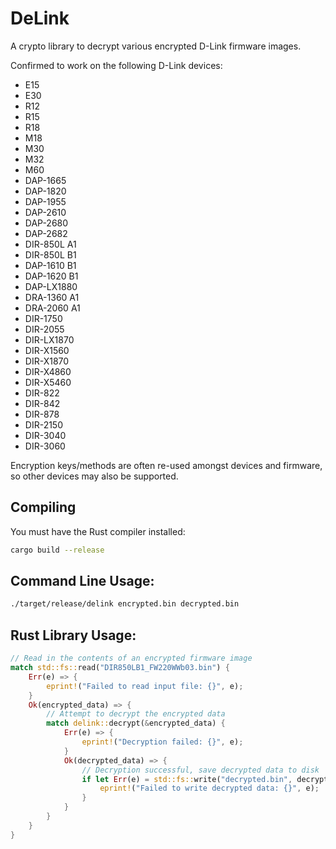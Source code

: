 # DeLink

A crypto library to decrypt various encrypted D-Link firmware images.

Confirmed to work on the following D-Link devices:

* E15
* E30
* R12
* R15
* R18
* M18
* M30
* M32
* M60
* DAP-1665
* DAP-1820
* DAP-1955
* DAP-2610
* DAP-2680
* DAP-2682
* DIR-850L A1
* DIR-850L B1
* DAP-1610 B1
* DAP-1620 B1
* DAP-LX1880
* DRA-1360 A1
* DRA-2060 A1
* DIR-1750
* DIR-2055
* DIR-LX1870
* DIR-X1560
* DIR-X1870
* DIR-X4860
* DIR-X5460
* DIR-822
* DIR-842
* DIR-878
* DIR-2150
* DIR-3040
* DIR-3060

Encryption keys/methods are often re-used amongst devices and firmware, so other devices may also be supported.

## Compiling

You must have the Rust compiler installed:

```bash
cargo build --release
```

## Command Line Usage:

```bash
./target/release/delink encrypted.bin decrypted.bin
```

## Rust Library Usage:
```rust
// Read in the contents of an encrypted firmware image
match std::fs::read("DIR850LB1_FW220WWb03.bin") {
    Err(e) => {
        eprint!("Failed to read input file: {}", e);
    }
    Ok(encrypted_data) => {
        // Attempt to decrypt the encrypted data
        match delink::decrypt(&encrypted_data) {
            Err(e) => {
                eprint!("Decryption failed: {}", e);
            }
            Ok(decrypted_data) => {
                // Decryption successful, save decrypted data to disk
                if let Err(e) = std::fs::write("decrypted.bin", decrypted_data) {
                    eprint!("Failed to write decrypted data: {}", e);
                }
            }
        }
    }
}
```
